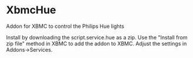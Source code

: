 XbmcHue
=======

Addon for XBMC to control the Philips Hue lights

Install by downloading the script.service.hue as a zip. Use the "Install from zip file" method in XBMC to add the addon to XBMC. Adjust the settings in Addons->Services.
